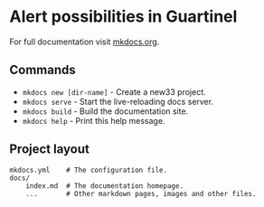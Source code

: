 # Alert possibilities in Guartinel

For full documentation visit [mkdocs.org](https://mkdocs.org).

## Commands

* `mkdocs new [dir-name]` - Create a new33 project.
* `mkdocs serve` - Start the live-reloading docs server.
* `mkdocs build` - Build the documentation site.
* `mkdocs help` - Print this help message.

## Project layout

    mkdocs.yml    # The configuration file.
    docs/
        index.md  # The documentation homepage.
        ...       # Other markdown pages, images and other files.
